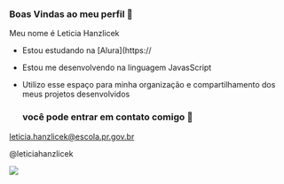 ### Boas Vindas ao meu perfil 🖤
 
Meu nome é Leticia Hanzlicek

- Estou estudando na [Alura](https://
- Estou me desenvolvendo na linguagem JavasScript
- Utilizo esse espaço para minha organização e compartilhamento dos meus projetos desenvolvidos

  ### você pode entrar em contato comigo 📧

leticia.hanzlicek@escola.pr.gov.br

@leticiahanzlicek

![](https://media.tenor.com/g1jicoS-504AAAAC/boku-no-hero-academia-katsuki-bakugo.gif)
